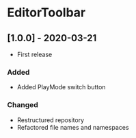 # EditorToolbar

## [1.0.0] - 2020-03-21
- First release

### Added
- Added PlayMode switch button

### Changed
- Restructured repository
- Refactored file names and namespaces